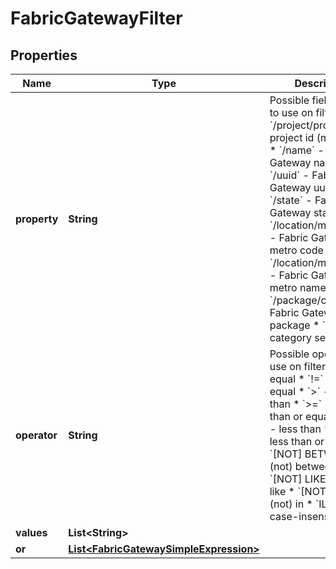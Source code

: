 

# FabricGatewayFilter


## Properties

| Name | Type | Description | Notes |
|------------ | ------------- | ------------- | -------------|
|**property** | **String** | Possible field names to use on filters:  * &#x60;/project/projectId&#x60; - project id (mandatory)  * &#x60;/name&#x60; - Fabric Gateway name  * &#x60;/uuid&#x60; - Fabric Gateway uuid  * &#x60;/state&#x60; - Fabric Gateway status  * &#x60;/location/metroCode&#x60; - Fabric Gateway metro code  * &#x60;/location/metroName&#x60; - Fabric Gateway metro name  * &#x60;/package/code&#x60; - Fabric Gateway package  * &#x60;/_*&#x60; - all-category search  |  [optional] |
|**operator** | **String** | Possible operators to use on filters:  * &#x60;&#x3D;&#x60; - equal  * &#x60;!&#x3D;&#x60; - not equal  * &#x60;&gt;&#x60; - greater than  * &#x60;&gt;&#x3D;&#x60; - greater than or equal to  * &#x60;&lt;&#x60; - less than  * &#x60;&lt;&#x3D;&#x60; - less than or equal to  * &#x60;[NOT] BETWEEN&#x60; - (not) between  * &#x60;[NOT] LIKE&#x60; - (not) like  * &#x60;[NOT] IN&#x60; - (not) in  * &#x60;ILIKE&#x60; - case-insensitive like  |  [optional] |
|**values** | **List&lt;String&gt;** |  |  [optional] |
|**or** | [**List&lt;FabricGatewaySimpleExpression&gt;**](FabricGatewaySimpleExpression.md) |  |  [optional] |



